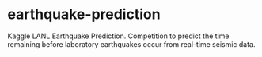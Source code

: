 # earthquake-prediction
Kaggle LANL Earthquake Prediction. Competition to predict the time remaining before laboratory earthquakes occur from real-time seismic data.

